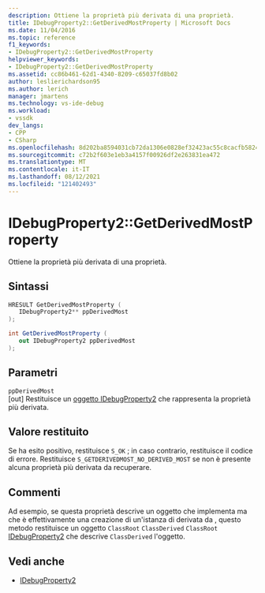 ```yaml
---
description: Ottiene la proprietà più derivata di una proprietà.
title: IDebugProperty2::GetDerivedMostProperty | Microsoft Docs
ms.date: 11/04/2016
ms.topic: reference
f1_keywords:
- IDebugProperty2::GetDerivedMostProperty
helpviewer_keywords:
- IDebugProperty2::GetDerivedMostProperty
ms.assetid: cc86b461-62d1-4340-8209-c65037fd8b02
author: leslierichardson95
ms.author: lerich
manager: jmartens
ms.technology: vs-ide-debug
ms.workload:
- vssdk
dev_langs:
- CPP
- CSharp
ms.openlocfilehash: 8d202ba8594031cb72da1306e0828ef32423ac55c8cacfb58247ac6d373896b6
ms.sourcegitcommit: c72b2f603e1eb3a4157f00926df2e263831ea472
ms.translationtype: MT
ms.contentlocale: it-IT
ms.lasthandoff: 08/12/2021
ms.locfileid: "121402493"
---
```

# <a name="idebugproperty2getderivedmostproperty"></a>IDebugProperty2::GetDerivedMostProperty
Ottiene la proprietà più derivata di una proprietà.

## <a name="syntax"></a>Sintassi

```cpp
HRESULT GetDerivedMostProperty ( 
   IDebugProperty2** ppDerivedMost
);
```

```csharp
int GetDerivedMostProperty ( 
   out IDebugProperty2 ppDerivedMost
);
```

## <a name="parameters"></a>Parametri
`ppDerivedMost`\
[out] Restituisce un [oggetto IDebugProperty2](../../../extensibility/debugger/reference/idebugproperty2.md) che rappresenta la proprietà più derivata.

## <a name="return-value"></a>Valore restituito
 Se ha esito positivo, restituisce `S_OK` ; in caso contrario, restituisce il codice di errore. Restituisce `S_GETDERIVEDMOST_NO_DERIVED_MOST` se non è presente alcuna proprietà più derivata da recuperare.

## <a name="remarks"></a>Commenti
 Ad esempio, se questa proprietà descrive un oggetto che implementa ma che è effettivamente una creazione di un'istanza di derivata da , questo metodo restituisce un oggetto `ClassRoot` `ClassDerived` `ClassRoot` [IDebugProperty2](../../../extensibility/debugger/reference/idebugproperty2.md) che descrive `ClassDerived` l'oggetto.

## <a name="see-also"></a>Vedi anche
- [IDebugProperty2](../../../extensibility/debugger/reference/idebugproperty2.md)
